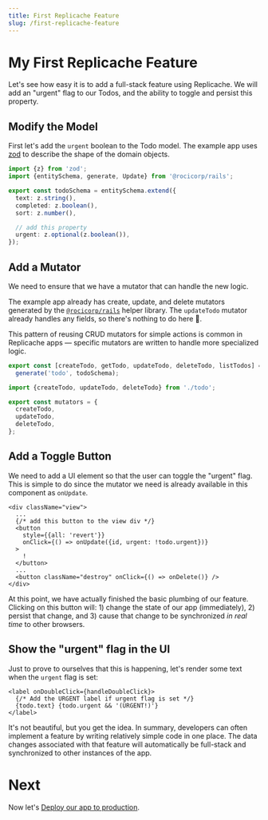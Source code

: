 ```yaml
---
title: First Replicache Feature
slug: /first-replicache-feature
---
```


# My First Replicache Feature

Let's see how easy it is to add a full-stack feature using Replicache. We will add an "urgent" flag to our Todos, and the ability to toggle and persist this property.

## Modify the Model

First let's add the `urgent` boolean to the Todo model. The example app uses [zod](https://github.com/colinhacks/zod) to describe the shape of the domain objects.

```ts title="src/todo.ts"
import {z} from 'zod';
import {entitySchema, generate, Update} from '@rocicorp/rails';

export const todoSchema = entitySchema.extend({
  text: z.string(),
  completed: z.boolean(),
  sort: z.number(),

  // add this property
  urgent: z.optional(z.boolean()),
});
```

## Add a Mutator

We need to ensure that we have a mutator that can handle the new logic.

The example app already has create, update, and delete mutators generated by the [`@rocicorp/rails`](https://www.npmjs.com/package/@rocicorp/rails) helper library. The `updateTodo` mutator already handles any fields, so there's nothing to do here 🎉.

This pattern of reusing CRUD mutators for simple actions is common in Replicache apps — specific mutators are written to handle more specialized logic.

```ts title="src/todo.ts"
export const [createTodo, getTodo, updateTodo, deleteTodo, listTodos] =
  generate('todo', todoSchema);
```

```ts title="src/mutators.ts"
import {createTodo, updateTodo, deleteTodo} from './todo';

export const mutators = {
  createTodo,
  updateTodo,
  deleteTodo,
};
```

## Add a Toggle Button

We need to add a UI element so that the user can toggle the "urgent" flag. This is simple to do since the mutator we need is already available in this component as `onUpdate`.

```tsx title="src/components/todo-item.tsx"
<div className="view">
  ...
  {/* add this button to the view div */}
  <button
    style={{all: 'revert'}}
    onClick={() => onUpdate({id, urgent: !todo.urgent})}
  >
    !
  </button>
  ...
  <button className="destroy" onClick={() => onDelete()} />
</div>
```

At this point, we have actually finished the basic plumbing of our feature. Clicking on this button will: 1) change the state of our app (immediately), 2) persist that change, and 3) cause that change to be synchronized _in real time_ to other browsers.

## Show the "urgent" flag in the UI

Just to prove to ourselves that this is happening, let's render some text when the `urgent` flag is set:

```tsx title="src/components/todo-item.tsx"
<label onDoubleClick={handleDoubleClick}>
  {/* Add the URGENT label if urgent flag is set */}
  {todo.text} {todo.urgent && '(URGENT!)'}
</label>
```

It's not beautiful, but you get the idea. In summary, developers can often implement a feature by writing relatively simple code in one place. The data changes associated with that feature will automatically be full-stack and synchronized to other instances of the app.

# Next

Now let's [Deploy our app to production](/deploy).
